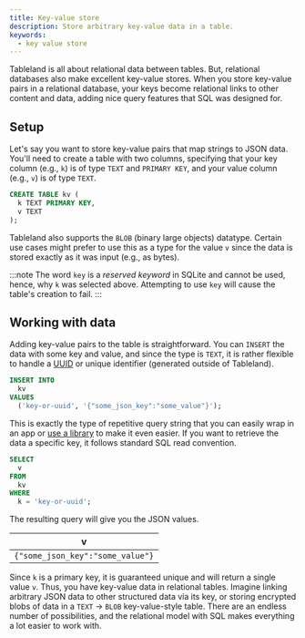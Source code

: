 ```yaml
---
title: Key-value store
description: Store arbitrary key-value data in a table.
keywords:
  - key value store
---
```


Tableland is all about relational data between tables. But, relational databases also make excellent key-value stores. When you store key-value pairs in a relational database, your keys become relational links to other content and data, adding nice query features that SQL was designed for.

## Setup

Let's say you want to store key-value pairs that map strings to JSON data. You'll need to create a table with two columns, specifying that your key column (e.g., `k`) is of type `TEXT` and `PRIMARY KEY`, and your value column (e.g., `v`) is of type `TEXT`.

```sql
CREATE TABLE kv (
  k TEXT PRIMARY KEY,
  v TEXT
);
```

Tableland also supports the `BLOB` (binary large objects) datatype. Certain use cases might prefer to use this as a type for the value `v` since the data is stored exactly as it was input (e.g., as bytes).

:::note
The word `key` is a _reserved keyword_ in SQLite and cannot be used, hence, why `k` was selected above. Attempting to use `key` will cause the table's creation to fail.
:::

## Working with data

Adding key-value pairs to the table is straightforward. You can `INSERT` the data with some key and value, and since the type is `TEXT`, it is rather flexible to handle a [UUID](https://en.wikipedia.org/wiki/Universally_unique_identifier) or unique identifier (generated outside of Tableland).

```sql
INSERT INTO
  kv
VALUES
  ('key-or-uuid', '{"some_json_key":"some_value"}');
```

This is exactly the type of repetitive query string that you can easily wrap in an app or [use a library](https://www.npmjs.com/package/uuid) to make it even easier. If you want to retrieve the data a specific key, it follows standard SQL read convention.

```sql
SELECT
  v
FROM
  kv
WHERE
  k = 'key-or-uuid';
```

The resulting query will give you the JSON values.

| v                                |
| -------------------------------- |
| `{"some_json_key":"some_value"}` |

Since `k` is a primary key, it is guaranteed unique and will return a single value `v`. Thus, you have key-value data in relational tables. Imagine linking arbitrary JSON data to other structured data via its key, or storing encrypted blobs of data in a `TEXT` → `BLOB` key-value-style table. There are an endless number of possibilities, and the relational model with SQL makes everything a lot easier to work with.

